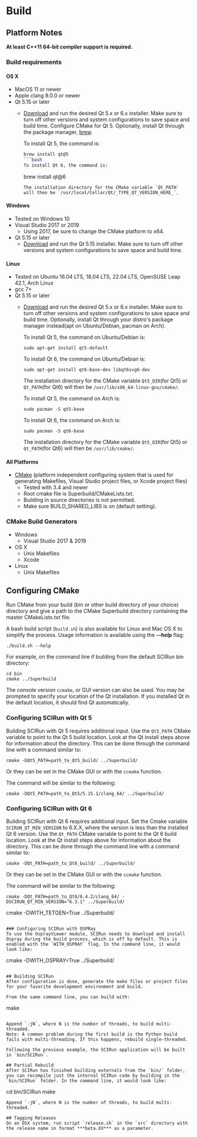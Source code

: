 # Build

## Platform Notes

**At least C++11 64-bit compiler support is required.**

### Build requirements

#### OS X
  - MacOS 11 or newer
  - Apple clang 9.0.0 or newer
  - Qt 5.15 or later
    + [Download](https://download.qt.io/archive/qt/) and run the desired Qt 5.x or 6.x installer.  Make sure to turn off other versions and system configurations to save space and build time.  Configure CMake for Qt 5.
      Optionally, install Qt through the package manager, [brew](https://brew.sh/).

      To install Qt 5, the command is:
      ```bash
      brew install qt@5
      ```bash
      To install Qt 6, the command is:
      ```
      brew install qt@6
      ```
      The installation directory for the CMake variable `Qt_PATH` will then be `/usr/local/Cellar/Qt/_TYPE_QT_VERSION_HERE_`.

#### Windows
  - Tested on Windows 10
  - Visual Studio 2017 or 2019
    + Using 2017, be sure to change the CMake platform to x64.
  - Qt 5.15 or later
    + [Download](https://download.qt.io/archive/qt/) and run the Qt 5.15 installer.  Make sure to turn off other versions and system configurations to save space and build time.


#### Linux
  - Tested on Ubuntu 16.04 LTS, 18.04 LTS, 22.04 LTS, OpenSUSE Leap 42.1, Arch Linux
  - gcc 7+
  - Qt 5.15 or later
    + [Download](https://download.qt.io/archive/qt/) and run the desired Qt 5.x or 6.x installer.  Make sure to turn off other versions and system configurations to save space and build time. 
      Optionally, install Qt through your distro's package manager instead(apt on Ubuntu/Debian, pacman on Arch). 

      To install Qt 5, the command on Ubuntu/Debian is:
      ```
      sudo apt-get install qt5-default
      ```
      To install Qt 6, the command on Ubuntu/Debian is:
      ```
      sudo apt-get install qt6-base-dev libqt6svg6-dev
      ```
      The installation directory for the CMake variable `Qt5_DIR`(for Qt5) or `Qt_PATH`(for Qt6) will then be `/usr/lib/x86_64-linux-gnu/cmake/`.

      To install Qt 5, the command on Arch is:
      ```
      sudo pacman -S qt5-base
      ```
      To install Qt 6, the command on Arch is:
      ```
      sudo pacman -S qt6-base
      ```
      The installation directory for the CMake variable `Qt5_DIR`(for Qt5) or `Qt_PATH`(for Qt6) will then be `/usr/lib/cmake/`.

#### All Platforms
  - [CMake](https://cmake.org/) (platform independent configuring system that is used for generating Makefiles, Visual Studio project files, or Xcode project files)
    + Tested with 3.4 and newer
    + Root cmake file is Superbuild/CMakeLists.txt.
    + Building in source directories is not permitted.
    + Make sure BUILD_SHARED_LIBS is on (default setting).

### CMake Build Generators
* Windows
  - Visual Studio 2017 & 2019
* OS X
  - Unix Makefiles
  - Xcode
* Linux
  - Unix Makefiles
  
## Configuring CMake
Run CMake from your build (bin or other build directory of your choice) directory and give a path to the CMake Superbuild directory containing the master CMakeLists.txt file.

A bash build script (`build.sh`) is also available for Linux and Mac OS X to simplify the process.
Usage information is available using the ***--help*** flag:

```
./build.sh --help
```

For example, on the command line if building from the default SCIRun bin directory:

```
cd bin
cmake ../Superbuild
```

The console version `ccmake`, or GUI version can also be used.
You may be prompted to specify your location of the Qt installation.
If you installed Qt in the default location, it should find Qt automatically.

### Configuring SCIRun with Qt 5

Building SCIRun with Qt 5 requires additional input. Use the `Qt5_PATH` CMake variable to point to the Qt 5 build location. Look at the Qt install steps above for information about the directory. This can be done through the command line with a command similar to:
```
cmake -DQt5_PATH=path_to_Qt5_build/ ../Superbuild/
```
Or they can be set in the CMake GUI or with the `ccmake` function.

The command will be similar to the following:
```
cmake -DQt5_PATH=path_to_Qt5/5.15.1/clang_64/ ../Superbuild/
```

### Configuring SCIRun with Qt 6

Building SCIRun with Qt 6 requires additional input. Set the Cmake variable `SCIRUN_QT_MIN_VERSION` to 6.X.X, where the version is less than the installed Qt 6 version. Use the `Qt_PATH` CMake variable to point to the Qt 6 build location. Look at the Qt install steps above for information about the directory. This can be done through the command line with a command similar to:
```
cmake -DQt_PATH=path_to_Qt6_build/ ../Superbuild/
```
Or they can be set in the CMake GUI or with the `ccmake` function.

The command will be similar to the following:
```
cmake -DQt_PATH=path_to_Qt6/6.4.2/clang_64/ -DSCIRUN_QT_MIN_VERSION="6.3.1" ../Superbuild/
```

cmake -DWITH_TETGEN=True ../Superbuild/
```

### Configuring SCIRun with OSPRay
To use the OsprayViewer module, SCIRun needs to download and install Ospray during the build process, which is off by default. This is enabled with the `WITH_OSPRAY` flag. In the command line, it would look like:
```
cmake -DWITH_OSPRAY=True ../Superbuild/
```

## Building SCIRun
After configuration is done, generate the make files or project files for your favorite development environment and build.

From the same command line, you can build with:
```
make
```

Append `-jN`, where N is the number of threads, to build multi-threaded.
Note: A common problem during the first build is the Python build fails with multi-threading. If this happens, rebuild single-threaded.

Following the previous example, the SCIRun application will be built in `bin/SCIRun`.

## Partial Rebuild
After SCIRun has finished building externals from the `bin/` folder, you can recompile just the internal SCIRun code by building in the `bin/SCIRun` folder. In the command line, it would look like:
```
cd bin/SCIRun
make
```
Append `-jN`, where N is the number of threads, to build multi-threaded.

## Tagging Releases
On an OSX system, run script `release.sh` in the `src` directory with the release name in format ***beta.XX*** as a parameter.
